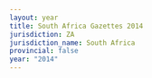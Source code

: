```yaml
---
layout: year
title: South Africa Gazettes 2014
jurisdiction: ZA
jurisdiction_name: South Africa
provincial: false
year: "2014"
---
```

